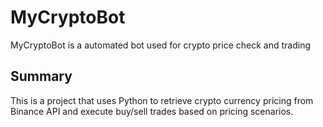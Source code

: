# MyCryptoBot
MyCryptoBot is a automated bot used for crypto price check and trading

## Summary
This is a project that uses Python to retrieve crypto currency pricing from Binance API and execute buy/sell trades based on pricing scenarios.
